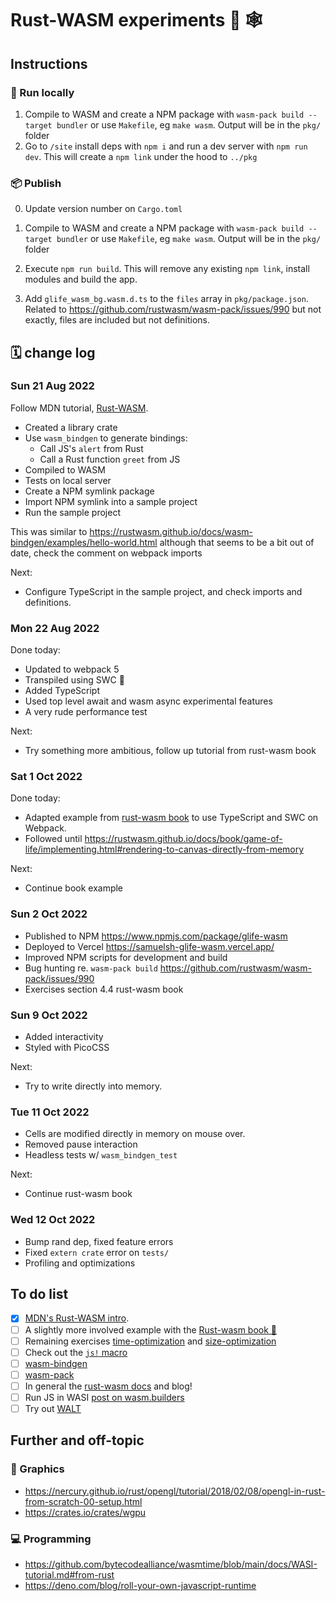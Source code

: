 # Rust-WASM experiments 🦀 🕸

## Instructions

### 🍳 Run locally

1. Compile to WASM and create a NPM package with `wasm-pack build --target bundler` or use `Makefile`, eg `make wasm`. Output will be in the `pkg/` folder
2. Go to `/site` install deps with `npm i` and run a dev server with `npm run dev`. This will create a `npm link` under the hood to `../pkg`

### 📦 Publish

0. Update version number on `Cargo.toml`

1. Compile to WASM and create a NPM package with `wasm-pack build --target bundler` or use `Makefile`, eg `make wasm`. Output will be in the `pkg/` folder

2. Execute `npm run build`. This will remove any existing `npm link`, install modules and build the app.

3. Add `glife_wasm_bg.wasm.d.ts` to the `files` array in `pkg/package.json`. Related to <https://github.com/rustwasm/wasm-pack/issues/990> but not exactly, files are included but not definitions.

## 🗓 change log

### Sun 21 Aug 2022

Follow MDN tutorial, [Rust-WASM](https://developer.mozilla.org/en-US/docs/WebAssembly/Rust_to_wasm).

- Created a library crate
- Use `wasm_bindgen` to generate bindings:
  - Call JS's `alert` from Rust
  - Call a Rust function `greet` from JS
- Compiled to WASM
- Tests on local server
- Create a NPM symlink package
- Import NPM symlink into a sample project
- Run the sample project

This was similar to <https://rustwasm.github.io/docs/wasm-bindgen/examples/hello-world.html> although that seems to be a bit out of date, check the comment on webpack imports

Next:

- Configure TypeScript in the sample project, and check imports and definitions.

### Mon 22 Aug 2022

Done today:

- Updated to webpack 5
- Transpiled using SWC 🦀
- Added TypeScript
- Used top level await and wasm async experimental features
- A very rude performance test

Next:

- Try something more ambitious, follow up tutorial from rust-wasm book

### Sat 1 Oct 2022

Done today:

- Adapted example from [rust-wasm book](https://rustwasm.github.io/docs/book/game-of-life/introduction.html) to use TypeScript and SWC on Webpack.
- Followed until <https://rustwasm.github.io/docs/book/game-of-life/implementing.html#rendering-to-canvas-directly-from-memory>

Next:

- Continue book example

### Sun 2 Oct 2022

- Published to NPM <https://www.npmjs.com/package/glife-wasm>
- Deployed to Vercel <https://samuelsh-glife-wasm.vercel.app/>
- Improved NPM scripts for development and build
- Bug hunting re. `wasm-pack build`  <https://github.com/rustwasm/wasm-pack/issues/990>
- Exercises section 4.4 rust-wasm book

### Sun 9 Oct 2022

- Added interactivity
- Styled with PicoCSS

Next:

- Try to write directly into memory.

### Tue 11 Oct 2022

- Cells are modified directly in memory on mouse over.
- Removed pause interaction
- Headless tests w/ `wasm_bindgen_test`

Next:

- Continue rust-wasm book

### Wed 12 Oct 2022

- Bump rand dep, fixed feature errors
- Fixed `extern crate` error on `tests/`
- Profiling and optimizations

## To do list

- [x] [MDN's Rust-WASM intro](https://developer.mozilla.org/en-US/docs/WebAssembly/Rust_to_wasm).
- [ ] A slightly more involved example with the [Rust-wasm book 📖](https://rustwasm.github.io/docs/book/)
- [ ] Remaining exercises [time-optimization](<https://rustwasm.github.io/docs/book/game-of-life/time-profiling.html#exercises>) and [size-optimization](https://rustwasm.github.io/docs/book/game-of-life/code-size.html#exercises)
- [ ] Check out the [`js!` macro](https://docs.rs/stdweb/0.4.0/stdweb/macro.js.html)
- [ ] [wasm-bindgen](https://rustwasm.github.io/docs/wasm-bindgen/)
- [ ] [wasm-pack](https://rustwasm.github.io/docs/wasm-pack/)
- [ ] In general the [rust-wasm docs](https://rustwasm.github.io/docs.html) and blog!
- [ ] Run JS in WASI [post on wasm.builders](https://www.wasm.builders/gunjan_0307/compiling-javascript-to-wasm-34lk)
- [ ] Try out [WALT](https://github.com/ballercat/walt)

## Further and off-topic

### 👾 Graphics

- <https://nercury.github.io/rust/opengl/tutorial/2018/02/08/opengl-in-rust-from-scratch-00-setup.html>
- <https://crates.io/crates/wgpu>

### 💻 Programming

- <https://github.com/bytecodealliance/wasmtime/blob/main/docs/WASI-tutorial.md#from-rust>
- <https://deno.com/blog/roll-your-own-javascript-runtime>
